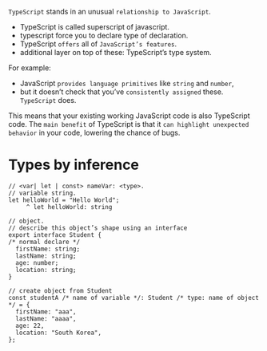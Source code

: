 `TypeScript` stands in an unusual `relationship to JavaScript`. 
- TypeScript is called superscript of javascript.
- typescript force you to declare type of declaration.
- TypeScript `offers` all of `JavaScript’s features`.
- additional layer on top of these: TypeScript’s type system.

For example: 
- JavaScript `provides language primitives` like `string` and `number`,
- but it doesn’t check that you’ve `consistently assigned` these. `TypeScript` does.

This means that your existing working JavaScript code is also TypeScript code. The `main benefit` of TypeScript is that it `can highlight unexpected behavior` in your code, lowering the chance of bugs.

# Types by inference
```TS
// <var| let | const> nameVar: <type>.
// variable string.
let helloWorld = "Hello World";
     ^ let helloWorld: string

// object.
// describe this object’s shape using an interface
export interface Student {
/* normal declare */
  firstName: string;
  lastName: string;
  age: number;
  location: string;
}

// create object from Student
const studentA /* name of variable */: Student /* type: name of object */ = {
  firstName: "aaa",
  lastName: "aaaa",
  age: 22,
  location: "South Korea",
};


```
